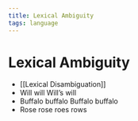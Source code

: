 ```yaml
---
title: Lexical Ambiguity
tags: language
---
```


# Lexical Ambiguity
- [[Lexical Disambiguation]]
- Will will Will’s will
- Buffalo buffalo Buffalo buffalo
- Rose rose roes rows














































































